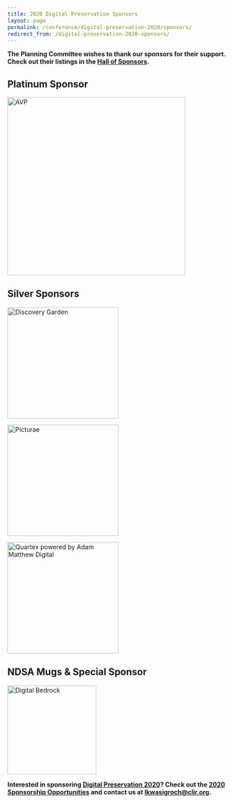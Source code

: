 ```yaml
---
title: 2020 Digital Preservation Sponsors
layout: page
permalink: /conference/digital-preservation-2020/sponsors/
redirect_from: /digital-preservation-2020-sponsors/
---
```


**The Planning Committee wishes to thank our sponsors for their support. Check out their listings in the [Hall of Sponsors](https://forum2020.diglib.org/hall-of-sponsors/).**

## **Platinum Sponsor**

[<img alt="AVP" width="400" src='{{ "/images/sponsors/AVP.png"}}'>](https://www.weareavp.com)

## **Silver Sponsors**

[<img alt="Discovery Garden" width="250" src='{{ "/images/DG+Coaster&Wordmark+Blue.png"}}'>](https://www.discoverygarden.ca/)

[<img alt="Picturae" width="250" src='{{ "/image/sponsors/Picturae_logo_inline.png"}}'>](https://picturae.com/en)

[<img alt="Quartex powered by Adam Matthew Digital" width="250" src='{{ "/images/sponsors/Quartex.png"}}'>](https://www.quartexcollections.com)


## **NDSA Mugs & Special Sponsor**

[<img alt="Digital Bedrock" width="200" src='{{ "/images/sponsors/Digital_Bedrock_logoB.jpg"}}'>](https://www.digitalbedrock.com/)

**Interested in sponsoring [Digital Preservation 2020](https://ndsa.org/meetings/)? Check out the [2020 Sponsorship Opportunities](https://forum2020.diglib.org/sponsorship-opportunities/) and contact us at [lkwasigroch@clir.org](mailto:lkwasigroch@clir.org).**
